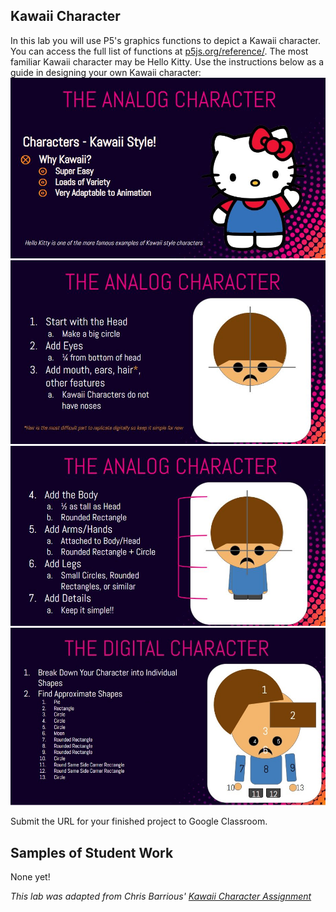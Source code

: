 Kawaii Character
-------
In this lab you will use P5's graphics functions to depict a Kawaii character. You can access the full list of functions at [p5js.org/reference/](https://p5js.org/reference/). The most familiar Kawaii character may be Hello Kitty. Use the instructions below as a guide in designing your own Kawaii character: 
![](Kawaii1.JPG)    
![](Kawaii2.JPG)    
![](Kawaii3.JPG)    
![](Kawaii4.JPG)   

Submit the URL for your finished project to Google Classroom.

Samples of Student Work
-----------------------
None yet!   


*This lab was adapted from Chris Barrious' [Kawaii Character Assignment](https://docs.google.com/presentation/d/1PDTFHUDawHQqcy-0xr1BP7aRz37tE_1vwoR-HN5UwXo/edit?usp=sharing)*
